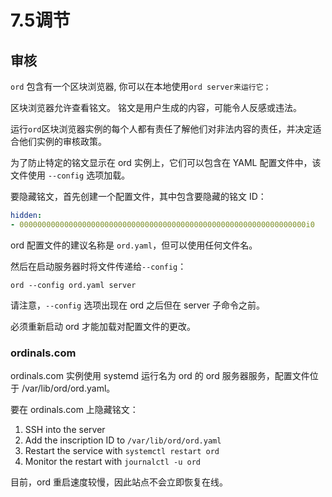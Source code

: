 # 7.5调节

## 审核 <a href="#moderation" id="moderation"></a>

`ord` 包含有一个区块浏览器, 你可以在本地使用`ord server来运行它；`

区块浏览器允许查看铭文。 铭文是用户生成的内容，可能令人反感或违法。

运行`ord`区块浏览器实例的每个人都有责任了解他们对非法内容的责任，并决定适合他们实例的审核政策。

为了防止特定的铭文显示在 ord 实例上，它们可以包含在 YAML 配置文件中，该文件使用 `--config` 选项加载。

要隐藏铭文，首先创建一个配置文件，其中包含要隐藏的铭文 ID：

```yaml
hidden:
- 0000000000000000000000000000000000000000000000000000000000000000i0
```

ord 配置文件的建议名称是 `ord.yaml`，但可以使用任何文件名。

然后在启动服务器时将文件传递给`--config`：

`ord --config ord.yaml server`

请注意，`--config` 选项出现在 ord 之后但在 server 子命令之前。

必须重新启动 ord 才能加载对配置文件的更改。&#x20;

### ordinals.com

ordinals.com 实例使用 systemd 运行名为 ord 的 ord 服务器服务，配置文件位于 /var/lib/ord/ord.yaml。

要在 ordinals.com 上隐藏铭文：

1. SSH into the server
2. Add the inscription ID to `/var/lib/ord/ord.yaml`
3. Restart the service with `systemctl restart ord`
4. Monitor the restart with `journalctl -u ord`

目前，ord 重启速度较慢，因此站点不会立即恢复在线。



